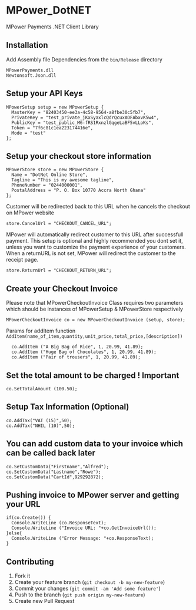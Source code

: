 MPower_DotNET
=============

MPower Payments .NET Client Library

## Installation

Add Assembly file Dependencies from the `bin/Release` directory

    MPowerPayments.dll
    Newtonsoft.Json.dll

## Setup your API Keys

    MPowerSetup setup = new MPowerSetup {
      MasterKey = "82403450-ee3a-4c58-9564-a8fbe30c5fb7",
      PrivateKey = "test_private_jKxSyaxlcQdrQcuxAOFAbxvK5w4",
      PublicKey = "test_public_M6-fRS1RxnzlGqgeLaBF5vLLoKs",
      Token = "7f6c81c1ea223174416e",
      Mode = "test"
    };

## Setup your checkout store information

    MPowerStore store = new MPowerStore {
      Name = "DotNet Online Store",
      Tagline = "This is my awesome tagline",
      PhoneNumber = "0244000001",
      PostalAddress = "P. O. Box 10770 Accra North Ghana"
    };

Customer will be redirected back to this URL when he cancels the checkout on MPower website

    store.CancelUrl = "CHECKOUT_CANCEL_URL";

MPower will automatically redirect customer to this URL after successfull payment.
This setup is optional and highly recommended you dont set it, unless you want to customize the payment experience of your customers.
When a returnURL is not set, MPower will redirect the customer to the receipt page.

    store.ReturnUrl = "CHECKOUT_RETURN_URL";

## Create your Checkout Invoice
Please note that MPowerCheckoutInvoice Class requires two parameters which should be instances of MPowerSetup & MPowerStore respectively

    MPowerCheckoutInvoice co = new MPowerCheckoutInvoice (setup, store);

Params for addItem function `AddItem(name_of_item,quantity,unit_price,total_price,[description])`

      co.AddItem ("A Big Bag of Rice", 1, 20.99, 41.89);
      co.AddItem ("Huge Bag of Chocolates", 1, 20.99, 41.89);
      co.AddItem ("Pair of trousers", 1, 20.99, 41.89);

## Set the total amount to be charged ! Important

    co.SetTotalAmount (100.50);

## Setup Tax Information (Optional)

    co.AddTax("VAT (15)",50);
    co.AddTax("NHIL (10)",50);

## You can add custom data to your invoice which can be called back later

    co.SetCustomData("Firstname","Alfred");
    co.SetCustomData("Lastname","Rowe");
    co.SetCustomData("CartId",929292872);

## Pushing invoice to MPower server and getting your URL

    if(co.Create()) {
      Console.WriteLine (co.ResponseText);
      Console.WriteLine ("Invoice URL: "+co.GetInvoiceUrl());
    }else{
      Console.WriteLine ("Error Message: "+co.ResponseText);
    }

## Contributing

1. Fork it
2. Create your feature branch (`git checkout -b my-new-feature`)
3. Commit your changes (`git commit -am 'Add some feature'`)
4. Push to the branch (`git push origin my-new-feature`)
5. Create new Pull Request